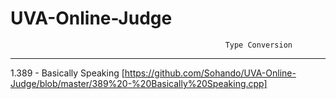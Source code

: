 # UVA-Online-Judge

                                                    Type Conversion
__________________________________________________________________________________________________________________________________

1.389 - Basically Speaking [https://github.com/Sohando/UVA-Online-Judge/blob/master/389%20-%20Basically%20Speaking.cpp]
